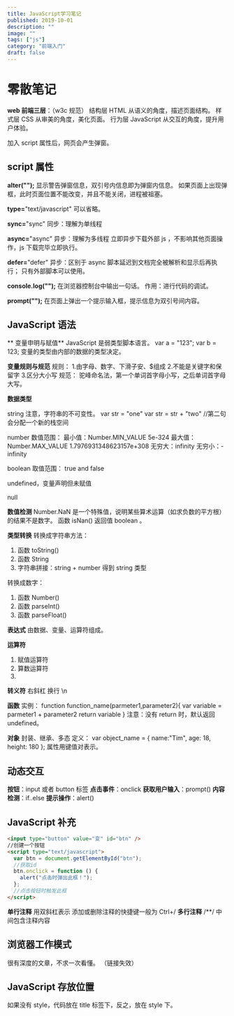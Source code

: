 ```yaml
---
title: JavaScript学习笔记
published: 2019-10-01
description: ""
image: ""
tags: ["js"]
category: "前端入门"
draft: false
---
```


# 零散笔记

**web 前端三层**：（w3c 规范）
结构层 HTML 从语义的角度，描述页面结构。
样式层 CSS 从审美的角度，美化页面。
行为层 JavaScript 从交互的角度，提升用户体验。

加入 script 属性后，网页会产生弹窗。

## script 属性

**alter("");**
显示警告弹窗信息，双引号内信息即为弹窗内信息。
如果页面上出现弹框，此时页面位置不能改变，并且不能关闭，进程被祖塞。

**type=**"text/javascript"
可以省略。

**sync=**"sync"
同步：理解为单线程

**async=**"async"
异步：理解为多线程
立即异步下载外部 js ，不影响其他页面操作，js 下载完毕立即执行。

**defer=**"defer"
异步：区别于 async
脚本延迟到文档完全被解析和显示后再执行；
只有外部脚本可以使用。

**console.log("");**
在浏览器控制台中输出一句话。
作用：进行代码的调试。

**prompt("");**
在页面上弹出一个提示输入框，提示信息为双引号间内容。

## JavaScript 语法

** 变量申明与赋值**
JavaScript 是弱类型脚本语言。
var a = "123";
var b = 123;
变量的类型由内部的数据的类型决定。

**变量规则与规范**
规则： 1.由字母、数字、下滑子安、$组成 2.不能是关键字和保留字 3.区分大小写
规范：
驼峰命名法，第一个单词首字母小写，之后单词首字母大写。

**数据类型**

string
注意，字符串的不可变性。
var str = "one"
var str = str + "two"
//第二句会分配一个新的栈空间

number
数值范围：
最小值：Number.MIN_VALUE 5e-324
最大值：Number.MAX_VALUE
1.7976931348623157e+308
无穷大：infinity
无穷小：-infinity

boolean
取值范围：
true and false

undefined，变量声明但未赋值

null

**数值检测**
Number.NaN 是一个特殊值，说明某些算术运算（如求负数的平方根）的结果不是数字。
函数 isNan() 返回值 boolean 。

**类型转换**
转换成字符串方法：

1. 函数 toString()
2. 函数 String
3. 字符串拼接：string + number 得到 string 类型

转换成数字：

1. 函数 Number()
2. 函数 parseInt()
3. 函数 parseFloat()

**表达式**
由数据、变量、运算符组成。

**运算符**

1. 赋值运算符
2. 算数运算符
3.

**转义符**
右斜杠
换行 \n

**函数**
实例：
function function_name(parmeter1,parameter2){
var variable = parmeter1 + parameter2
return variable
}
注意：没有 return 时，默认返回 undefined。

**对象**
封装、继承、多态
定义：
var object_name = {
name:"Tim",
age: 18,
height: 180
};
属性用键值对表示。

## 动态交互

**按钮**：input 或者 button 标签
**点击事件**：onclick
**获取用户输入**：prompt()
**内容检测**：if..else
**提示操作**：alert()

## JavaScript 补充

```html
<input type="button" value="变" id="btn" />
//创建一个按钮
<script type="text/javascript">
  var btn = document.getElementById("btn");
  //获取id
  btn.onclick = function () {
    alert("点击时弹出此框！");
  };
  //点击按钮时触发此框
</script>
```

**单行注释**
用双斜杠表示
添加或删除注释的快捷键一般为 Ctrl+/
**多行注释**
/\*\*/ 中间包含注释内容

## 浏览器工作模式

很有深度的文章，不求一次看懂。
（链接失效）

## JavaScript 存放位置

如果没有 style，代码放在 title 标签下，反之，放在 style 下。
